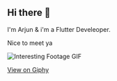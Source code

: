 ## Hi there 👋

I'm Arjun & i'm a Flutter Develeoper.

Nice to meet ya

![Interesting Footage GIF](https://media.giphy.com/media/ZVik7pBtu9dNS/giphy.gif)

[View on Giphy](https://giphy.com/gifs/life-interesting-footage-ZVik7pBtu9dNS)
